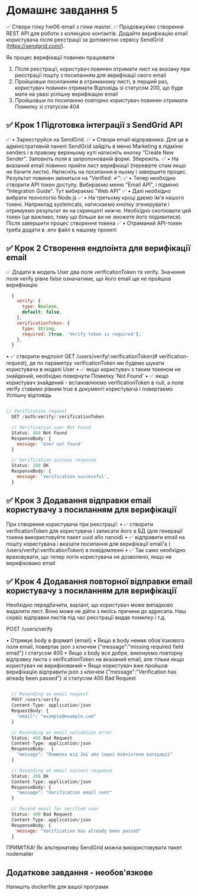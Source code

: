 # Домашнє завдання 5

✅ Створи гілку hw06-email з гілки master.
✅ Продовжуємо створення REST API для роботи з колекцією контактів.
Додайте верифікацію email користувача після реєстрації за допомогою сервісу SendGrid (https://sendgrid.com/).

Як процес верифікації повинен працювати

1. Після реєстрації, користувач повинен отримати лист на вказану при реєстрації пошту з посиланням для верифікації свого email
2. Пройшовши посиланням в отриманому листі, в перший раз, користувач повинен отримати Відповідь зі статусом 200, що буде мати на увазі успішну верифікацію email
3. Пройшовши по посиланню повторно користувач повинен отримати Помилку зі статусом 404

## ✅ Крок 1 Підготовка інтеграції з SendGrid API

✅ • Зареєструйся на SendGrid.
✅ • Створи email-відправника. Для це в адміністративній панелі SendGrid зайдіть в меню Marketing в підміню senders і в правому верхньому куті натисніть кнопку "Create New Sender". Заповніть поля в запропонованій формі. Збережіть.
✅ • На вказаний email повинно прийти лист верифікації (перевірте спам якщо не бачите листи). Натисніть на посилання в ньому і завершите процес. Результат повинен зміниться на "Verified: ✔":
✅ • Тепер необхідно створити API токен доступу. Вибираємо меню "Email API", і підміню "Integration Guide". Тут вибираємо "Web API"
✅ • Далі необхідно вибрати технологію Node.js
✅ • На третьому кроці даємо ім'я нашого токені. Наприклад systemcats, натискаємо кнопку згенерувати і отримуємо результат як на скриншоті нижче. Необхідно скопіювати цей токен (це важливо, тому що більше ви не зможете його подивитися). Після завершити процес створення токена
✅ • Отриманий API-токен треба додати в .env файл в нашому проекті

## ✅ Крок 2 Створення ендпоінта для верифікації email

✅ Додати в модель User два поля verificationToken та verify. Значення поля verify рівне false означатиме, що його email ще не пройшов верифікацію

  ```js
    {
      verify: {
        type: Boolean,
        default: false,
      },
      verificationToken: {
        type: String,
        required: [true, 'Verify token is required'],
      },
    }
  ```

• ✅ створити ендпоінт GET /users/verify/:verificationToken(# verification-request), де по параметру verificationToken ми будемо шукати користувача в моделі User
• ✅ якщо користувач з таким токеном не знайдений, необхідно повернути Помилку 'Not Found'
• ✅ якщо користувач знайдений - встановлюємо verificationToken в null, а поле verify ставимо рівним true в документі користувача і повертаємо Успішну відповідь

```js

// Verification request
  GET /auth/verify/:verificationToken

  // Verification user Not Found
  Status: 404 Not Found
  ResponseBody: {
    message: 'User not found'
  }

  // Verification success response
  Status: 200 OK
  ResponseBody: {
    message: 'Verification successful',
  }

```

## ✅ Крок 3 Додавання відправки email користувачу з посиланням для верифікації

При створення користувача при реєстрації:
• ✅ створити verificationToken для користувача і записати його в БД (для генерації токена використовуйте пакет uuid або nanoid)
• ✅ відправити email на пошту користувача і вказати посилання для верифікації email'а ( /users/verify/:verificationToken) в повідомленні
• ✅ Так само необхідно враховувати, що тепер логін користувача не дозволено, якщо не верифіковано email

## ✅ Крок 4 Додавання повторної відправки email користувачу з посиланням для верифікації

Необхідно передбачити, варіант, що користувач може випадково видалити лист. Воно може не дійти з якоїсь причини до адресата. Наш сервіс відправки листів під час реєстрації видав помилку і т.д.

POST /users/verify

• Отримує body в форматі {email}
• Якщо в body немає обов'язкового поля email, повертає json з ключем {"message":"missing required field email"} і статусом 400
• Якщо з body все добре, виконуємо повторну відправку листа з verificationToken на вказаний email, але тільки якщо користувач не верифікований
• Якщо користувач вже пройшов верифікацію відправити json з ключем {"message":"Verification has already been passed"} зі статусом 400 Bad Request

```js

  // Resending an email request
  POST /users/verify
  Content-Type: application/json
  RequestBody: {
    "email": "example@example.com"
  }

  // Resending an email validation error
  Status: 400 Bad Request
  Content-Type: application/json
  ResponseBody:  {
    "message": "Помилка від Joi або іншої бібліотеки валідації"
  }

  // Resending an email success response
  Status: 200 Ok
  Content-Type: application/json
  ResponseBody: {
    "message": "Verification email sent"
  }

  // Resend email for verified user
  Status: 400 Bad Request
  Content-Type: application/json
  ResponseBody: {
    message: "Verification has already been passed"
  }

```

ПРИМІТКА! Як альтернативу SendGrid можна використовувати пакет nodemailer

## Додаткове завдання - необов'язкове

Напишіть dockerfile для вашої програми
